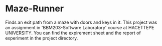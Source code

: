 # Maze-Runner
Finds an exit path from a maze with doors and keys in it.
This project was an assignment in 'BBM203-Software Laboratory' course at HACETTEPE UNIVERSITY. 
You can find the expirement sheet and the report of experiment in the project directory.
